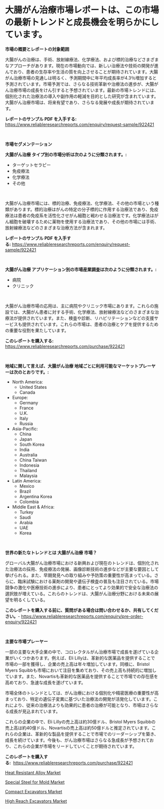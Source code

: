 <p><h1>大腸がん治療市場レポートは、この市場の最新トレンドと成長機会を明らかにしています。</h1></p><p><strong>市場の概要とレポートの対象範囲</strong></p>
<p><p>大腸がんの治療は、手術、放射線療法、化学療法、および標的治療などさまざまなアプローチがあります。現在の市場動向では、新しい治療法や技術の開発が進んでおり、患者の生存率や生活の質を向上させることが期待されています。大腸がん治療市場の見通しは明るく、予測期間中に年平均成長率が4.3％増加すると予測されています。市場予測では、さらなる技術革新や治療法の進歩が、大腸がん治療市場の成長をけん引すると予想されています。最新の市場トレンドには、個別化された治療法の導入や副作用の軽減を目的とした研究が含まれています。大腸がん治療市場は、将来有望であり、さらなる発展や成長が期待されています。</p></p>
<p><strong>レポートのサンプル PDF を入手する:</strong> <a href="https://www.reliableresearchreports.com/enquiry/request-sample/922421">https://www.reliableresearchreports.com/enquiry/request-sample/922421</a></p>
<p>&nbsp;</p>
<p><strong>市場セグメンテーション</strong></p>
<p><strong>大腸がん治療 タイプ別の市場分析は次のように分類されます。:</strong></p>
<p><ul><li>ターゲットセラピー</li><li>免疫療法</li><li>化学療法</li><li>その他</li></ul></p>
<p>&nbsp;</p>
<p><p>大腸がん治療市場には、標的治療、免疫療法、化学療法、その他の市場という種類があります。標的治療はがんの特定の分子標的に作用する治療法であり、免疫療法は患者の免疫系を活性化させがん細胞と戦わせる治療法です。化学療法はがん細胞を破壊するために薬物を使用する治療法であり、その他の市場には手術、放射線療法などのさまざまな治療方法が含まれます。</p></p>
<p><strong>レポートのサンプル PDF を入手する:</strong>&nbsp;<a href="https://www.reliableresearchreports.com/enquiry/request-sample/922421">https://www.reliableresearchreports.com/enquiry/request-sample/922421</a></p>
<p>&nbsp;</p>
<p><strong> 大腸がん治療 アプリケーション別の市場産業調査は次のように分類されます。:</strong></p>
<p><ul><li>病院</li><li>クリニック</li></ul></p>
<p>&nbsp;</p>
<p><p>大腸がん治療市場の応用は、主に病院やクリニック市場にあります。これらの施設では、大腸がん患者に対する手術、化学療法、放射線療法などのさまざまな治療法が提供されています。また、検査や診断、リハビリテーションなどの支援サービスも提供されています。これらの市場は、患者の治療とケアを提供するための重要な役割を果たしています。</p></p>
<p><strong>このレポートを購入する:</strong>&nbsp; <a href="https://www.reliableresearchreports.com/purchase/922421">https://www.reliableresearchreports.com/purchase/922421</a></p>
<p>&nbsp;</p>
<p><strong>地域に関して言えば、大腸がん治療 地域ごとに利用可能なマーケットプレーヤーは次のとおりです。:</strong></p>
<p><ul>
    <li>
        North America:
        <ul>
            <li>United States</li>
            <li>Canada</li>
        </ul>
    </li>
    <li>
        Europe:
        <ul>
            <li>Germany</li>
            <li>France</li>
            <li>U.K.</li>
            <li>Italy</li>
            <li>Russia</li>
        </ul>
    </li>
    <li>
        Asia-Pacific:
        <ul>
            <li>China</li>
            <li>Japan</li>
            <li>South Korea</li>
            <li>India</li>
            <li>Australia</li>
            <li>China Taiwan</li>
            <li>Indonesia</li>
            <li>Thailand</li>
            <li>Malaysia</li>
        </ul>
    </li>
    <li>
        Latin America:
        <ul>
            <li>Mexico</li>
            <li>Brazil</li>
            <li>Argentina Korea</li>
            <li>Colombia</li>
        </ul>
    </li>
    <li>
        Middle East & Africa:
        <ul>
            <li>Turkey</li>
            <li>Saudi</li>
            <li>Arabia</li>
            <li>UAE</li>
            <li>Korea</li>
        </ul>
    </li>
    </ul></p>
<p>&nbsp;</p>
<p><strong>世界の新たなトレンドとは 大腸がん治療 市場？</strong></p>
<p><p>グローバル大腸がん治療市場における新興および現在のトレンドは、個別化された治療法の採用、免疫療法の発展、画像診断技術の進歩などが主要な要因として挙げられる。また、早期発見への取り組みや予防策の重要性が高まっている。さらに、臨床試験における薬剤の開発や遺伝子検査の普及も注目されている。市場競争の激化や医療技術の進歩により、患者にとってより効果的で安全な治療法の選択肢が増えている。これらのトレンドは、大腸がん治療分野における未来の展望を明るくしている。</p></p>
<p><strong>このレポートを購入する前に、質問がある場合は問い合わせるか、共有してください。</strong>- <a href="https://www.reliableresearchreports.com/enquiry/pre-order-enquiry/922421">https://www.reliableresearchreports.com/enquiry/pre-order-enquiry/922421</a></p>
<p>&nbsp;</p>
<p><strong>主要な市場プレーヤー</strong></p>
<p><p>一部の主要な大手企業の中で、コロレクタルがん治療市場で成長を遂げている企業がいくつかあります。例えば、Eli Lillyは、革新的な医薬品を提供することで市場の一部を獲得し、企業の売上高は年々増加しています。同様に、Bristol Myers Squibbも市場において注目を集めており、その売上高も持続的に増加しています。また、Novartisも革新的な医薬品を提供することで市場での存在感を高めており、急速な成長を遂げています。</p><p>市場全体のトレンドとしては、がん治療における個別化や精密医療の重要性が高まっており、特定の遺伝子変異に基づいた治療法の開発が活発化しています。これにより、従来の治療法よりも効果的に患者の治療が可能となり、市場はさらなる成長が見込まれています。</p><p>これらの企業の中で、Eli Lillyの売上高は約30億ドル、Bristol Myers Squibbの売上高は約40億ドル、Novartisの売上高は約50億ドルと推定されています。これらの企業は、革新的な製品を提供することで市場でのリーダーシップを築き、成長を続けています。今後も、がん治療市場はさらなる急成長が予想されており、これらの企業が市場をリードしていくことが期待されています。</p></p>
<p><strong>このレポートを購入する:</strong>&nbsp;&nbsp;<a href="https://www.reliableresearchreports.com/purchase/922421">https://www.reliableresearchreports.com/purchase/922421</a></p>
<p><p><a href="https://issuu.com/reportprime-2/docs/heat-resistant-alloy-market-size-2030.pptx">Heat Resistant Alloy Market</a></p><p><a href="https://issuu.com/reportprime-2/docs/special-steel-for-mold-market-size-2030.pptx">Special Steel for Mold Market</a></p><p><a href="https://github.com/mancsybtousav/Market-Research-Report-List-1/blob/main/compact-excavators-market.md">Compact Excavators Market</a></p><p><a href="https://github.com/josesg55/Market-Research-Report-List-1/blob/main/high-reach-excavators-market.md">High Reach Excavators Market</a></p></p>